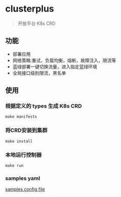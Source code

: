 # clusterplus

> 开放平台 K8s CRD

## 功能

- 部署应用
- 网络策略:重试，负载均衡，熔断，故障注入，限流等
- 蓝绿部署一键切换流量，进入指定蓝绿环境
- 全局接口级别限流，黑名单


## 使用

### 根据定义的 types 生成 K8s CRD
```shell
make manifests
```

### 将CRD安装到集群
```shell
make install
```

### 本地运行控制器
```shell
make run
```

### samples yaml

[samples config file](./config/samples)
